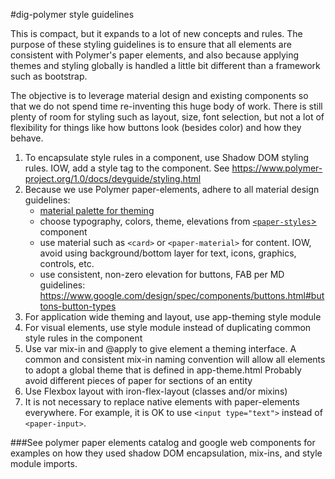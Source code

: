 #dig-polymer style guidelines

This is compact, but it expands to a lot of new concepts and rules.  The purpose of these styling guidelines is to ensure that all elements are consistent with Polymer's paper elements, and also because applying themes and styling globally is handled a little bit different than a framework such as bootstrap.

The objective is to leverage material design and existing components so that we do not spend time re-inventing this huge body of work.  There is still plenty of room for styling such as layout, size, font selection, but not a lot of flexibility for things like how buttons look (besides color) and how they behave.

1. To encapsulate style rules in a component, use Shadow DOM styling rules.  IOW, add a style tag to the component.  See https://www.polymer-project.org/1.0/docs/devguide/styling.html
2. Because we use Polymer paper-elements, adhere to all material design guidelines:
    * [material palette for theming](https://www.materialpalette.com)
    * choose typography, colors, theme, elevations from [`<paper-styles`>](https://github.com/PolymerElements/paper-styles) component
    * use material such as `<card>` or `<paper-material>` for content.  IOW, avoid using background/bottom layer for text, icons, graphics, controls, etc.
    * use consistent, non-zero elevation for buttons, FAB per MD guidelines: https://www.google.com/design/spec/components/buttons.html#buttons-button-types
3. For application wide theming and layout, use app-theming style module
4. For visual elements, use style module instead of duplicating common style rules in the component
5. Use var mix-in and @apply to give element a theming interface.  A common and consistent mix-in naming convention will allow all elements to adopt a global theme that is defined in app-theme.html
Probably avoid different pieces of paper for sections of an entity
6. Use Flexbox layout with iron-flex-layout (classes and/or mixins)
7. It is not necessary to replace native elements with paper-elements everywhere.  For example, it is OK to use `<input type="text">` instead of `<paper-input>`.


###See polymer paper elements catalog and google web components for examples on how they used shadow DOM encapsulation, mix-ins, and style module imports.
